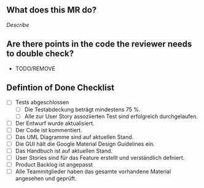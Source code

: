 ## What does this MR do?

*Describe*

## Are there points in the code the reviewer needs to double check?

- TODO/REMOVE

## Defintion of Done Checklist


- [ ] Tests abgeschlossen
	- [ ] Die Testabdeckung beträgt mindestens 75 %.
	- [ ] Alle zur User Story assoziierten Test sind erfolgreich durchgelaufen.
- [ ] Der Entwurf wurde aktualisiert.
- [ ] Der Code ist kommentiert.
- [ ] Das UML Diagramme sind auf aktuellen Stand.
- [ ] Die GUI hält die Google Material Design Guidelines ein.
- [ ] Das Handbuch ist auf aktuellen Stand.
- [ ] User Stories sind für das Feature erstellt und verständlich defniert.
- [ ] Product Backlog ist angepasst
- [ ] Alle Teammitglieder haben das gesamte vorhandene Material angesehen und geprüft.